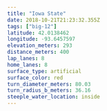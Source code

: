 ```yaml
---
title: "Iowa State"
date: 2018-10-21T21:23:32.355Z
tags: ["big-12"]
latitude: 42.0138462
longitude: -93.6457597
elevation_meters: 293
distance_meters: 400
lap_lanes: 8
home_lanes: 8
surface_type: artificial
surface_color: red
turn_diameter_meters: 80.03
turn_radius_b_meters: 36.16
steeple_water_location: inside
---
```

